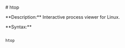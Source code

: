 \# htop



\*\*Description:\*\* Interactive process viewer for Linux.



\*\*Syntax:\*\*

```bash

htop



